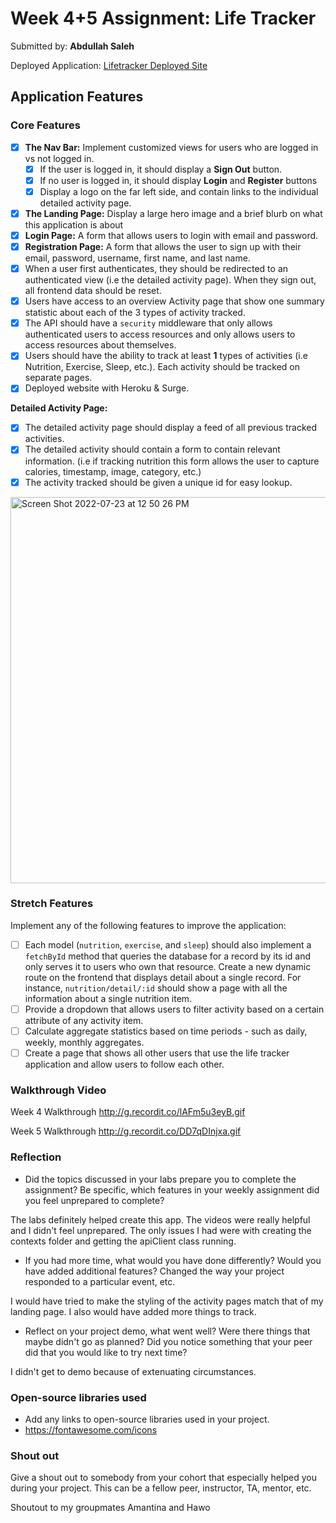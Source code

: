 # Week 4+5 Assignment: Life Tracker

Submitted by: **Abdullah Saleh**

Deployed Application: [Lifetracker Deployed Site](http://gainful-trade.surge.sh/)

## Application Features

### Core Features

- [x] **The Nav Bar:** Implement customized views for users who are logged in vs not logged in.
  - [x] If the user is logged in, it should display a **Sign Out** button. 
  - [x] If no user is logged in, it should display **Login** and **Register** buttons
  - [x] Display a logo on the far left side, and contain links to the individual detailed activity page. 
- [x] **The Landing Page:** Display a large hero image and a brief blurb on what this application is about
- [x] **Login Page:** A form that allows users to login with email and password.
- [x] **Registration Page:** A form that allows the user to sign up with their email, password, username, first name, and last name.
- [x] When a user first authenticates, they should be redirected to an authenticated view (i.e the detailed activity page). When they sign out, all frontend data should be reset.
- [x] Users have access to an overview Activity page that show one summary statistic about each of the 3 types of activity tracked.
- [x] The API should have a `security` middleware that only allows authenticated users to access resources and only allows users to access resources about themselves. 
- [x] Users should have the ability to track at least **1** types of activities (i.e Nutrition, Exercise, Sleep, etc.). Each activity should be tracked on separate pages.
- [x] Deployed website with Heroku & Surge. 

**Detailed Activity Page:**
- [x] The detailed activity page should display a feed of all previous tracked activities.
- [x] The detailed activity should contain a form to contain relevant information. (i.e if tracking nutrition this form allows the user to capture calories, timestamp, image, category, etc.) 
- [x] The activity tracked should be given a unique id for easy lookup.
 <img width="618" alt="Screen Shot 2022-07-23 at 12 50 26 PM" src="https://user-images.githubusercontent.com/88620119/180614848-3820c957-133e-45cf-9602-ae0836b7b0ca.png">

### Stretch Features

Implement any of the following features to improve the application:
- [ ] Each model (`nutrition`, `exercise`, and `sleep`) should also implement a `fetchById` method that queries the database for a record by its id and only serves it to users who own that resource. Create a new dynamic route on the frontend that displays detail about a single record. For instance, `nutrition/detail/:id` should show a page with all the information about a single nutrition item.
- [ ] Provide a dropdown that allows users to filter activity based on a certain attribute of any activity item.
- [ ] Calculate aggregate statistics based on time periods - such as daily, weekly, monthly aggregates.
- [ ] Create a page that shows all other users that use the life tracker application and allow users to follow each other.

### Walkthrough Video

Week 4 Walkthrough 
http://g.recordit.co/lAFm5u3eyB.gif

Week 5 Walkthrough 
[http://g.recordit.co/DD7qDInjxa.gif
](https://recordit.co/DD7qDInjxa)

### Reflection

* Did the topics discussed in your labs prepare you to complete the assignment? Be specific, which features in your weekly assignment did you feel unprepared to complete?

The labs definitely helped create this app. The videos were really helpful and I didn't feel unprepared. The only issues I had were with creating the contexts folder and getting the apiClient class running. 

* If you had more time, what would you have done differently? Would you have added additional features? Changed the way your project responded to a particular event, etc.
  
I would have tried to make the styling of the activity pages match that of my landing page. I also would have added more things to track. 

* Reflect on your project demo, what went well? Were there things that maybe didn't go as planned? Did you notice something that your peer did that you would like to try next time?

I didn't get to demo because of extenuating circumstances. 

### Open-source libraries used

- Add any links to open-source libraries used in your project.
- https://fontawesome.com/icons

### Shout out

Give a shout out to somebody from your cohort that especially helped you during your project. This can be a fellow peer, instructor, TA, mentor, etc.

Shoutout to my groupmates Amantina and Hawo

